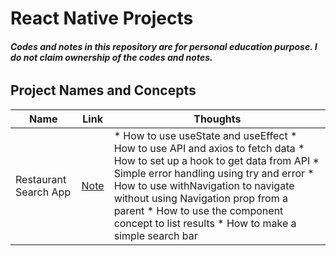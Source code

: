 # React Native Projects
###### ***Codes and notes in this repository are for personal education purpose. I do not claim ownership of the codes and notes.***
## Project Names and Concepts
Name                           | Link | Thoughts 
-------------------------------|------|----------
 Restaurant Search App         |[Note](https://github.com/jinmountain/react-native-projects/tree/main/food)|* How to use useState and useEffect * How to use API and axios to fetch data * How to set up a hook to get data from API * Simple error handling using try and error * How to use withNavigation to navigate without using Navigation prop from a parent * How to use the component concept to list results * How to make a simple search bar

